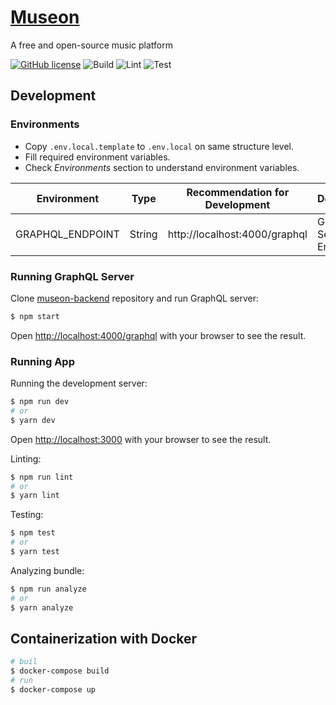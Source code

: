 # [Museon](https://museon-web.vercel.app/)

A free and open-source music platform

[![GitHub license](https://img.shields.io/badge/License-GPL3-blue.svg)](https://github.com/metyildirim/museon-web/blob/master/LICENSE) ![Build](https://github.com/metyildirim/museon-web/actions/workflows/build.yml/badge.svg) ![Lint](https://github.com/metyildirim/museon-web/actions/workflows/lint.yml/badge.svg) ![Test](https://github.com/metyildirim/museon-web/actions/workflows/test.yml/badge.svg)

## Development

### Environments

- Copy `.env.local.template` to `.env.local` on same structure level.
- Fill required environment variables.
- Check _Environments_ section to understand environment variables.

| Environment      | Type   | Recommendation for Development | Description             |
| ---------------- | ------ | ------------------------------ | ----------------------- |
| GRAPHQL_ENDPOINT | String | http://localhost:4000/graphql  | GraphQL Server Endpoint |

### Running GraphQL Server

Clone [museon-backend](https://github.com/metyildirim/museon-dummy-backend) repository and run GraphQL server:

```bash
$ npm start
```

Open [http://localhost:4000/graphql](http://localhost:4000/graphql) with your browser to see the result.

### Running App

Running the development server:

```bash
$ npm run dev
# or
$ yarn dev
```

Open [http://localhost:3000](http://localhost:3000) with your browser to see the result.

Linting:

```bash
$ npm run lint
# or
$ yarn lint
```

Testing:

```bash
$ npm test
# or
$ yarn test
```

Analyzing bundle:

```bash
$ npm run analyze
# or
$ yarn analyze
```

## Containerization with Docker

```bash
# buil
$ docker-compose build
# run
$ docker-compose up
```
